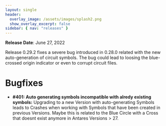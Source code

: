 ```yaml
---
layout: single
header:
  overlay_image: /assets/images/splash2.png
  show_overlay_excerpt: false
sidebar: { nav: "releases" }
---
```


**Release Date**: June 27, 2022

Release 0.29.2 fixes a severe bug introduced in 0.28.0 related with the new auto-generation of circuit symbols. The bug could lead to loosing
the blue-crossed origin indicator or even to corrupt circuit files.

# Bugfixes

* **#401: Auto generating symbols incompatible with alredy existing symbols:** Upgrading to a new Version with auto-generating Symbols leads to Crashes when working with Symbols that have been created in previous Versions. Maybe this is related to the Blue Circle with a Cross that doesnt exist anymore in Antares Versions > 27.
